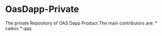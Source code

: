 # OasDapp-Private
The private Repository of OAS Dapp Product
The main contributors are:
    * caikov
    * qqq